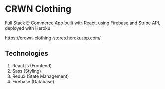 # CRWN Clothing
Full Stack E-Commerce App built with React, using Firebase and Stripe API, deployed with Heroku

https://crown-clothing-stores.herokuapp.com/

## Technologies
1. React.js (Frontend)
2. Sass (Styling)
3. Redux (State Management)
4. Firebase (Database)
